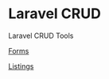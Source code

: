 # Laravel CRUD
Laravel CRUD Tools

[Forms](https://github.com/impactaweb/laravel-crud/tree/master/Form)

[Listings](https://github.com/impactaweb/laravel-crud/tree/master/Listing)
